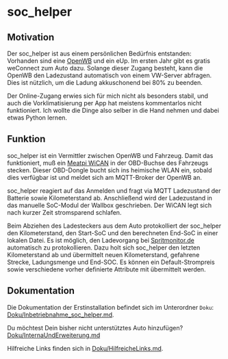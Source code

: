 # soc_helper

## Motivation

Der soc_helper ist aus einem persönlichen Bedürfnis entstanden: Vorhanden sind eine [OpenWB](https://openwb.de/main/) und ein eUp. Im ersten Jahr gibt es gratis weConnect zum Auto dazu. Solange dieser Zugang besteht, kann die OpenWB den Ladezustand automatisch von einem VW-Server abfragen. Dies ist nützlich, um die Ladung akkuschonend bei 80% zu beenden.

Der Online-Zugang erwies sich für mich nicht als besonders stabil, und auch die Vorklimatisierung per App hat meistens kommentarlos nicht funktioniert. Ich wollte die Dinge also selber in die Hand nehmen und dabei etwas Python lernen.

## Funktion
soc_helper ist ein Vermittler zwischen OpenWB und Fahrzeug. Damit das funktioniert, muß ein [Meatpi WiCAN](https://github.com/meatpiHQ/wican-fw) in der OBD-Buchse des Fahrzeugs stecken. Dieser OBD-Dongle bucht sich ins heimische WLAN ein, sobald dies verfügbar ist und meldet sich am MQTT-Broker der OpenWB an.

soc_helper reagiert auf das Anmelden und fragt via MQTT Ladezustand der Batterie sowie Kilometerstand ab. Anschließend wird der Ladezustand in das manuelle SoC-Modul der Wallbox geschrieben. Der WiCAN legt sich nach kurzer Zeit stromsparend schlafen.

Beim Abziehen des Ladesteckers aus dem Auto protokolliert der soc_helper den Kilometerstand, den Start-SoC und den berechneten End-SoC in einer lokalen Datei. Es ist möglich, den Ladevorgang bei [Spritmonitor.de](https://spritmonitor.de) automatisch zu protokollieren. Dazu holt sich soc_helper den letzten Kilometerstand ab und übermittelt neuen Kilometerstand, gefahrene Strecke, Ladungsmenge und End-SOC. Es können ein Default-Strompreis sowie verschiedene vorher definierte Attribute mit übermittelt werden.

## Dokumentation

Die Dokumentation der Erstinstallation befindet sich im Unterordner `Doku`: [Doku/Inbetriebnahme_soc_helper.md](Doku/Inbetriebnahme_soc_helper.md).

Du möchtest Dein bisher nicht unterstütztes Auto hinzufügen? [Doku/InternaUndErweiterung.md](Doku/InternaUndErweiterung.md)

Hilfreiche Links finden sich in [Doku/HilfreicheLinks.md](Doku/HilfreicheLinks.md).
